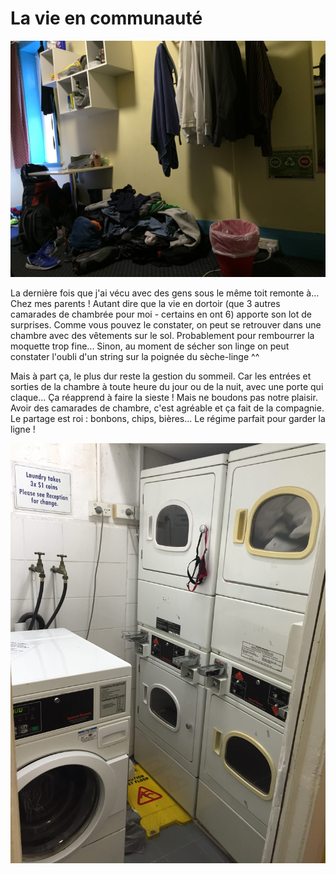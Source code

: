 # La vie en communauté

![](Photo-03-11-2016-3-03-10-PM.jpeg "Un beau b*****")

La dernière fois que j'ai vécu avec des gens sous le même toit remonte à... Chez mes parents !
Autant dire que la vie en dortoir (que 3 autres camarades de chambrée pour moi - certains en ont 6) apporte son lot de surprises.
Comme vous pouvez le constater, on peut se retrouver dans une chambre avec des vêtements sur le sol. Probablement pour rembourrer la moquette trop fine...
Sinon, au moment de sécher son linge on peut constater l'oubli d'un string sur la poignée du sèche-linge ^^

Mais à part ça, le plus dur reste la gestion du sommeil. Car les entrées et sorties de la chambre à toute heure du jour ou de la nuit, avec une porte qui claque... Ça réapprend à faire la sieste !
Mais ne boudons pas notre plaisir. Avoir des camarades de chambre, c'est agréable et ça fait de la compagnie. Le partage est roi : bonbons, chips, bières... Le régime parfait pour garder la ligne !

![](Photo-03-11-2016-2-47-34-PM-e1493728245947.jpeg "C'est un peu plus gênant que d'oublier une chaussette...")